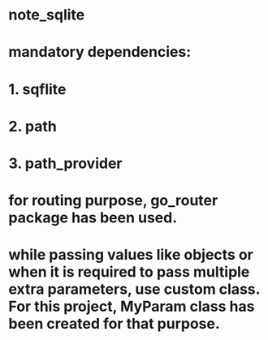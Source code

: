 # note_sqlite

# mandatory dependencies:

# 1. sqflite

# 2. path

# 3. path_provider

# for routing purpose, go_router package has been used.

# while passing values like objects or when it is required to pass multiple extra parameters, use custom class. For this project, MyParam class has been created for that purpose.